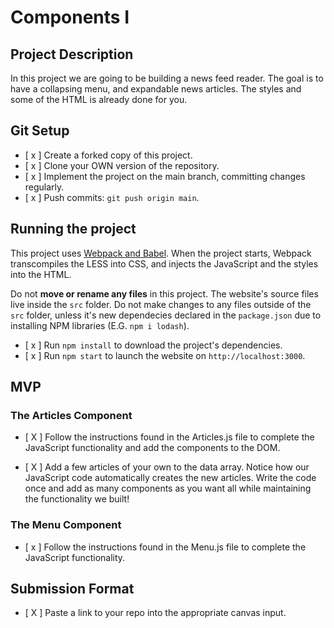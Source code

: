 # Components I

## Project Description

In this project we are going to be building a news feed reader. The goal is to have a collapsing menu, and expandable news articles. The styles and some of the HTML is already done for you.

## Git Setup

* [ x ] Create a forked copy of this project.
* [ x ] Clone your OWN version of the repository.
* [ x ] Implement the project on the main branch, committing changes regularly.
* [ x ] Push commits: `git push origin main`.

## Running the project

This project uses [Webpack and Babel](https://bloomtech-1.wistia.com/medias/bhi99dwr2x). When the project starts, Webpack transcompiles the LESS into CSS, and injects the JavaScript and the styles into the HTML.

Do not **move or rename any files** in this project. The website's source files live inside the `src` folder. Do not make changes to any files outside of the `src` folder, unless it's new dependecies declared in the `package.json` due to installing NPM libraries (E.G. `npm i lodash`).

* [ x ] Run `npm install` to download the project's dependencies.
* [ x ] Run `npm start` to launch the website on `http://localhost:3000`.

## MVP

### The Articles Component

* [ X ] Follow the instructions found in the Articles.js file to complete the JavaScript functionality and add the components to the DOM.

* [ X ] Add a few articles of your own to the data array. Notice how our JavaScript code automatically creates the new articles. Write the code once and add as many components as you want all while maintaining the functionality we built!

### The Menu Component

* [ x ] Follow the instructions found in the Menu.js file to complete the JavaScript functionality.

## Submission Format

* [ X ] Paste a link to your repo into the appropriate canvas input.
